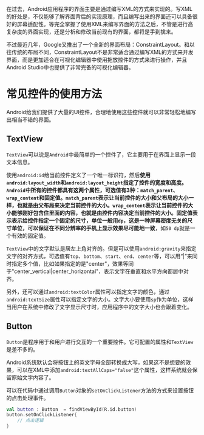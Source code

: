 在过去，Android应用程序的界面主要是通过编写XML的方式来实现的。写XML的好处是，不仅能够了解界面背后的实现原理，而且编写出来的界面还可以具备很好的屏幕适配性。等完全掌握了使用XML来编写界面的方法之后，不管是进行高复杂度的界面实现，还是分析和修改当前现有的界面，都将是手到擒来。



不过最近几年，Google又推出了一个全新的界面布局：ConstraintLayout。和以往传统的布局不同，ConstraintLayout不是非常适合通过编写XML的方式来开发界面，而是更加适合在可视化编辑器中使用拖放控件的方式来进行操作，并且Android Studio中也提供了非常完备的可视化编辑器。



# 常见控件的使用方法

Android给我们提供了大量的UI控件，合理地使用这些控件就可以非常轻松地编写出相当不错的界面。



## TextView

`TextView`可以说是`Android`中最简单的一个控件了，它主要用于在界面上显示一段文本信息。



使用`android:id`给当前控件定义了一个唯一标识符，然后**使用`android:layout_width`和`android:layout_height`指定了控件的宽度和高度。`Android`中所有的控件都具有这两个属性，可选值有3种：`match_parent`、`wrap_content`和固定值。`match_parent`表示让当前控件的大小和父布局的大小一样，也就是由父布局来决定当前控件的大小。`wrap_content`表示让当前控件的大小能够刚好包含住里面的内容，也就是由控件内容决定当前控件的大小。固定值表示表示给控件指定一个固定的尺寸，单位一般用`dp`，这是一种屏幕密度无关的尺寸单位，可以保证在不同分辨率的手机上显示效果尽可能地一致**，如`50 dp`就是一个有效的固定值。



`TextView`中的文字默认是居左上角对齐的。但是可以使用`android:gravity`来指定文字的对齐方式，可选值有`top`、`bottom`、`start`、`end`、`center`等，可以用“|”来同时指定多个值，比如如果指定的是"center"，效果等同于"center_vertical|center_horizontal"，表示文字在垂直和水平方向都居中对齐。



另外，还可以通过`android:textColor`属性可以指定文字的颜色，通过`android:textSize`属性可以指定文字的大小。文字大小要使用`sp`作为单位，这样当用户在系统中修改了文字显示尺寸时，应用程序中的文字大小也会跟着变化。



## Button

`Button`是程序用于和用户进行交互的一个重要控件。它可配置的属性和`TextView`是差不多的。



Android系统默认会将按钮上的英文字母全部转换成大写，如果这不是想要的效果，可以在XML中添加`android:textAllCaps="false"`这个属性，这样系统就会保留原始文字内容了。



可以在代码中通过调用`Button`对象的`setOnClickListener`方法的方式来设置按钮的点击处理事件。

```kotlin
val button : Button  = findViewById(R.id.button)
button.setOnClickListener{
    // 点击逻辑
}
```



